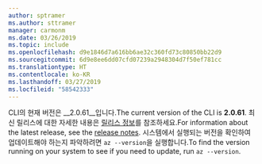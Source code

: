 ```yaml
---
author: sptramer
ms.author: sttramer
manager: carmonm
ms.date: 03/26/2019
ms.topic: include
ms.openlocfilehash: d9e1846d7a616bb6ae32c360fd73c80850bb22d9
ms.sourcegitcommit: 6d9e8ee6dd07cfd07239a2948304d7f50ef781cc
ms.translationtype: HT
ms.contentlocale: ko-KR
ms.lasthandoff: 03/27/2019
ms.locfileid: "58542333"
---
```

<span data-ttu-id="857da-101">CLI의 현재 버전은 __2.0.61__입니다.</span><span class="sxs-lookup"><span data-stu-id="857da-101">The current version of the CLI is __2.0.61__.</span></span> <span data-ttu-id="857da-102">최신 릴리스에 대한 자세한 내용은 [릴리스 정보](../release-notes-azure-cli.md)를 참조하세요.</span><span class="sxs-lookup"><span data-stu-id="857da-102">For information about the latest release, see the [release notes](../release-notes-azure-cli.md).</span></span> <span data-ttu-id="857da-103">시스템에서 실행되는 버전을 확인하여 업데이트해야 하는지 파악하려면 `az --version`을 실행합니다.</span><span class="sxs-lookup"><span data-stu-id="857da-103">To find the version running on your system to see if you need to update, run `az --version`.</span></span>
